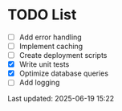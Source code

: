 # TODO List

- [ ] Add error handling
- [ ] Implement caching
- [ ] Create deployment scripts
- [x] Write unit tests
- [x] Optimize database queries
- [ ] Add logging

Last updated: 2025-06-19 15:22
